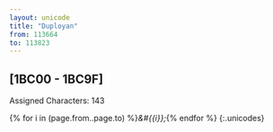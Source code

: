 ```yaml
---
layout: unicode
title: "Duployan"
from: 113664
to: 113823
---
```


## 	[1BC00 - 1BC9F]

Assigned Characters: 143

{% for i in (page.from..page.to) %}<i>&#{{i}};</i>{% endfor %}
{:.unicodes}
